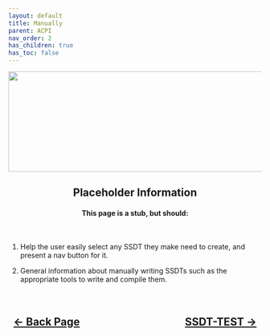 ```yaml
---
layout: default
title: Manually
parent: ACPI
nav_order: 2
has_children: true
has_toc: false
---
```


<style>
  .navigation-container {
    display: flex;
    justify-content: space-between;
    align-items: center;
    width: 100%;
  }
  
  .nav-button {
    margin: 10px;
  }
</style>

<p align="center">
  <img width="650" height="200" src="../../../../assets/Header-Method-Manual.png">
</p>

<h2 align="center">Placeholder Information</h2>

<h4 align="center">This page is a stub, but should:</h4>
<br>

1. Help the user easily select any SSDT they make need to create, and present a nav button for it.

2. General information about manually writing SSDTs such as the appropriate tools to write and compile them.

<h2 align="center">
  <br>
  <div class="navigation-container">
    <a class="nav-button" href="../../index/">&larr; Back Page</a>
    <a class="nav-button" href="../01-SSDT-TEST/">SSDT-TEST &rarr;</a>
  </div>
  <br>
</h2>
